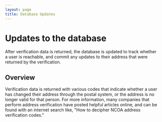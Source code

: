 ```yaml
---
layout: page
title: Database Updates
---
```


# Updates to the database

After verification data is returned, the database is updated to track whether a user is reachable, and commit any updates to their address that were returned by the verification.

## Overview

Verification data is returned with various codes that indicate whether a user has changed their address through the postal system, or the address is no longer valid for that person.  For more information, many companies that perform address verification have posted helpful articles online, and can be found with an internet search like, "How to decipher NCOA address verification codes."